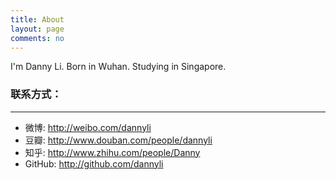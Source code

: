 ```yaml
---
title: About
layout: page
comments: no
---
```


I'm Danny Li. Born in Wuhan. Studying in Singapore.


### 联系方式：        
---

* 微博: <http://weibo.com/dannyli>
* 豆瓣: <http://www.douban.com/people/dannyli>
* 知乎: <http://www.zhihu.com/people/Danny>
* GitHub: <http://github.com/dannyli>
